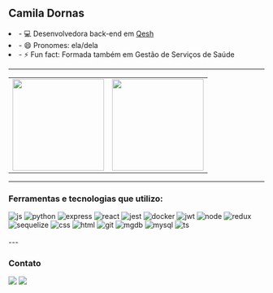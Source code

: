 ## Camila Dornas

<div align="center">
  <div align="left" style="display: inline_block">
    <li>- 💻 Desenvolvedora back-end em <a href="https://www.qesh.ai/" target="_blank">Qesh</a></li>
<!--     <li>- 🌱 Estudando PHP</li> -->
    <li>- 😄 Pronomes: ela/dela</li>
    <li>- ⚡ Fun fact: Formada também em Gestão de Serviços de Saúde</li>
  </div>
</div>

---

<table>
<tr><td>

   <a href="https://github.com/camila-dornas/github-readme-stats" rel="noopener noreferrer" target="_blank">
    <img height="180" src="https://github-readme-stats.vercel.app/api?username=camila-dornas&show_icons=true&theme=dracula&include_all_commits=true&count_private=true&icon_color=2FC18C&title_color=2FC18C&bg_color=1A1D21"/>
  </a>

</td><td>

 <a href="https://github.com/camila-dornas/github-readme-stats" rel="noopener noreferrer" target="_blank" target="_blank">
    <img height="180" src="https://github-readme-stats.vercel.app/api/top-langs/?username=camila-dornas&layout=compact&langs_count=7&theme=dracula&title_color=2FC18C&bg_color=1A1D21"/>
  </a>
  
</td></tr>
</table>

---

### Ferramentas e tecnologias que utilizo:

<div style="display: inline_block">

<img alt="js" src="https://img.shields.io/badge/JavaScript-323330?style=for-the-badge&logo=javascript&logoColor=F7DF1E" />
<img alt="python" src="https://img.shields.io/badge/Python-323380?style=for-the-badge&logo=python&logoColor=F7DF1E"/>
<img alt="express" src="https://img.shields.io/badge/Express.js-000000?style=for-the-badge&logo=express&logoColor=white" /> 
<img alt="react" src="https://img.shields.io/badge/React-20232A?style=for-the-badge&logo=react&logoColor=61DAFB" />
<img alt="jest" src="https://img.shields.io/badge/Jest-C21325?style=for-the-badge&logo=jest&logoColor=white" />
<img alt="docker" src="https://img.shields.io/badge/Docker-2CA5E0?style=for-the-badge&logo=docker&logoColor=white" />
<img alt="jwt" src="https://img.shields.io/badge/JWT-000000?style=for-the-badge&logo=JSON%20web%20tokens&logoColor=white" />
<img alt="node" src="https://img.shields.io/badge/Node.js-339933?style=for-the-badge&logo=nodedotjs&logoColor=white"/>
<image alt="redux" src="https://img.shields.io/badge/Redux-593D88?style=for-the-badge&logo=redux&logoColor=white" />
<img alt="sequelize" src="https://img.shields.io/badge/Sequelize-52B0E7?style=for-the-badge&logo=Sequelize&logoColor=white" />
<img alt="css" src="https://img.shields.io/badge/CSS3-1572B6?style=for-the-badge&logo=css3&logoColor=white" />
<img alt="html" src="https://img.shields.io/badge/HTML5-E34F26?style=for-the-badge&logo=html5&logoColor=white" />
<img alt="git" src="https://img.shields.io/badge/GIT-E44C30?style=for-the-badge&logo=git&logoColor=white" />
<img alt="mgdb" src="https://img.shields.io/badge/MongoDB-4EA94B?style=for-the-badge&logo=mongodb&logoColor=white" /> 
<img alt="mysql" src="https://img.shields.io/badge/MySQL-005C84?style=for-the-badge&logo=mysql&logoColor=white" />
<img alt="ts" src="https://camo.githubusercontent.com/aae05670916876848fca0e5da6c59bb40c50ec3b07a0101ecc6502000468b240/68747470733a2f2f696d672e736869656c64732e696f2f62616467652f747970657363726970742532302d2532333030374143432e7376673f267374796c653d666f722d7468652d6261646765266c6f676f3d74797065736372697074266c6f676f436f6c6f723d7768697465" />


</div><br>
---

### Contato

<div>
  <a href="https://www.linkedin.com/in/camiladornas/" target="_blank"><img src="https://img.shields.io/badge/-LinkedIn-%230077B5?style=for-the-badge&logo=linkedin&logoColor=white" target="_blank"></a> 
  <a href = "mailto:camiladornas@gmail.com"><img src="https://img.shields.io/badge/-Gmail-%23922?style=for-the-badge&logo=gmail&logoColor=white" target="_blank"></a>
  
</div>


